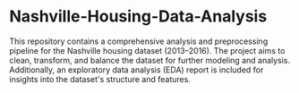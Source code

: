 # Nashville-Housing-Data-Analysis
This repository contains a comprehensive analysis and preprocessing pipeline for the Nashville housing dataset (2013–2016). The project aims to clean, transform, and balance the dataset for further modeling and analysis. Additionally, an exploratory data analysis (EDA) report is included for insights into the dataset's structure and features.
